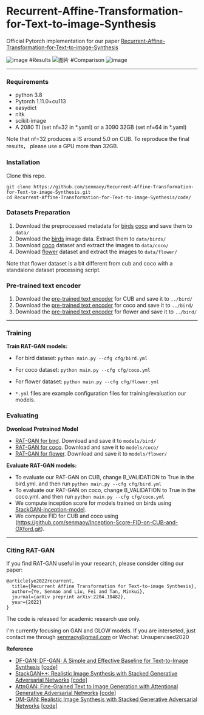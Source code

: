 # Recurrent-Affine-Transformation-for-Text-to-image-Synthesis

Official Pytorch implementation for our paper [Recurrent-Affine-Transformation-for-Text-to-image-Synthesis](https://arxiv.org/abs/2204.10482) 

![image](https://user-images.githubusercontent.com/10735956/166232980-d68a28e3-2f36-490d-acc5-dbbdad46c87e.png)
#Results
![图片](https://user-images.githubusercontent.com/10735956/167243219-3d9a39f6-b38f-4012-9988-ab9058249112.png)
#Comparison
![image](https://user-images.githubusercontent.com/10735956/166233050-3431edeb-9704-48d0-9b48-c3a1c6f5b390.png)


---
### Requirements
- python 3.8
- Pytorch 1.11.0+cu113
- easydict
- nltk
- scikit-image
- A 2080 TI (set nf=32 in *.yaml) or a 3090 32GB (set nf=64 in *.yaml)

Note that nf=32  produces a IS around 5.0 on CUB. To reproduce the final results， please use a GPU more than 32GB.
### Installation

Clone this repo.
```
git clone https://github.com/senmaoy/Recurrent-Affine-Transformation-for-Text-to-image-Synthesis.git
cd Recurrent-Affine-Transformation-for-Text-to-image-Synthesis/code/
```

### Datasets Preparation
1. Download the preprocessed metadata for [birds](https://drive.google.com/open?id=1O_LtUP9sch09QH3s_EBAgLEctBQ5JBSJ) [coco](https://drive.google.com/open?id=1rSnbIGNDGZeHlsUlLdahj0RJ9oo6lgH9) and save them to `data/`
2. Download the [birds](http://www.vision.caltech.edu/visipedia/CUB-200-2011.html) image data. Extract them to `data/birds/`
3. Download [coco](http://cocodataset.org/#download) dataset and extract the images to `data/coco/`
4. Download [flower](https://drive.google.com/file/d/1cL0F5Q3AYLfwWY7OrUaV1YmTx4zJXgNG/view?usp=sharing) dataset and extract the images to `data/flower/`

Note that flower dataset is a bit different from cub and coco with a standalone dataset processing script.

### Pre-trained text encoder
1. Download the [pre-trained text encoder](https://drive.google.com/open?id=1GNUKjVeyWYBJ8hEU-yrfYQpDOkxEyP3V) for CUB and save it to `../bird/`
2. Download the [pre-trained text encoder](https://drive.google.com/open?id=1zIrXCE9F6yfbEJIbNP5-YrEe2pZcPSGJ) for coco and save it to `../bird/`
3. Download the [pre-trained text encoder](https://drive.google.com/file/d/1Gb5jRhSN9QGgmACNnZvwJMbDLDuVqffp/view?usp=sharing) for flower and save it to `../bird/`

---
### Training

**Train RAT-GAN models:**
  - For bird dataset: `python main.py --cfg cfg/bird.yml`
  - For coco dataset: `python main.py --cfg cfg/coco.yml`
  - For flower dataset: `python main.py --cfg cfg/flower.yml`

- `*.yml` files are example configuration files for training/evaluation our models.

### Evaluating

**Dwonload Pretrained Model**
- [RAT-GAN for bird](https://drive.google.com/file/d/1Np4odfdNkgRursGeKmwVix3zLhiZfZUa/view?usp=sharing). Download and save it to `models/bird/`
- [RAT-GAN for coco](https://drive.google.com/file/d/1wQOpopmaCFz9XjSnvjb5ZOVq2F-elFhy/view?usp=sharing). Download and save it to `models/coco/`
- [RAT-GAN for flower](https://drive.google.com/file/d/19THxubZDsa6_KfOTBpZ45S2aeVXCBj0T/view?usp=sharing). Download and save it to `models/flower/`

**Evaluate RAT-GAN models:**

- To evaluate our RAT-GAN on CUB, change B_VALIDATION to True in the bird.yml. and then run `python main.py --cfg cfg/bird.yml`
- To evaluate our RAT-GAN on coco, change B_VALIDATION to True in the coco.yml. and then run `python main.py --cfg cfg/coco.yml`
- We compute inception score for models trained on birds using [StackGAN-inception-model](https://github.com/hanzhanggit/StackGAN-inception-model).
- We compute FID for CUB and coco using (https://github.com/senmaoy/Inception-Score-FID-on-CUB-and-OXford.git). 

---
### Citing RAT-GAN

If you find RAT-GAN useful in your research, please consider citing our paper:

```
@article{ye2022recurrent,
  title={Recurrent Affine Transformation for Text-to-image Synthesis},
  author={Ye, Senmao and Liu, Fei and Tan, Minkui},
  journal={arXiv preprint arXiv:2204.10482},
  year={2022}
}
```
The code is released for academic research use only. 

I'm currently focusing on GAN and GLOW models. If you are interseted, just contact me through senmaoy@gmail.com or Wechat: Unsupervised2020


**Reference**
- [DF-GAN:  DF-GAN: A Simple and Effective Baseline for Text-to-Image Synthesis](https://arxiv.org/abs/2008.05865) [[code]](https://github.com/tobran/DF-GAN.git)
- [StackGAN++: Realistic Image Synthesis with Stacked Generative Adversarial Networks](https://arxiv.org/abs/1710.10916) [[code]](https://github.com/hanzhanggit/StackGAN-v2)
- [AttnGAN: Fine-Grained Text to Image Generation with Attentional Generative Adversarial Networks](https://openaccess.thecvf.com/content_cvpr_2018/papers/Xu_AttnGAN_Fine-Grained_Text_CVPR_2018_paper.pdf) [[code]](https://github.com/taoxugit/AttnGAN)
- [DM-GAN: Realistic Image Synthesis with Stacked Generative Adversarial Networks](https://arxiv.org/abs/1904.01310) [[code]](https://github.com/MinfengZhu/DM-GAN)

